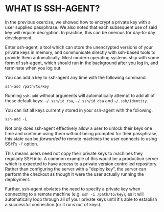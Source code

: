 # WHAT IS SSH-AGENT?

In the previous exercise, we showed how to encrypt a private key with a user
supplied passphrase. We also noted that each subsequent use of said key will
require decryption. In practice, this can be onerous for day-to-day development.

Enter ssh-agent, a tool which can store the unencrypted versions of your private
keys in memory, and communicate directly with ssh-based tools to provide them
automatically. Most modern operating systems ship with some form of ssh-agent,
which should run in the background after you log in, and terminate when you log
out.

You can add a key to ssh-agent any time with the following command:

```
ssh-add /path/to/key
```

Running `ssh-add` without arguments will automatically attempt to add all of
these default keys: `~/.ssh/id_rsa`, `~/.ssh/id_dsa` and `~/.ssh/identity`.

You can list all keys currently stored in your ssh-agent with the following:

```
ssh-add -L
```

Not only does ssh-agent effectively allow a user to unlock their keys one time
and continue using them without being prompted for their passphrase, this state
can be *forwarded* to remote machines the user connects to using SSH's `-T`
option.

This means users need not copy their private keys to machines they regularly SSH
into. A common example of this would be a production server which is expected to
have access to a private version controlled repository. Rather than configuring
the server with a "deploy key", the server can perform the checkout as though it
were the user actually running the deployment.

Further, ssh-agent obviates the need to specify a private key when connecting to
a remote machine (e.g. `ssh -i /path/to/key`), as it will automatically loop
through all of your private keys until it's able to establish a successful
connection (or it runs out of keys).
